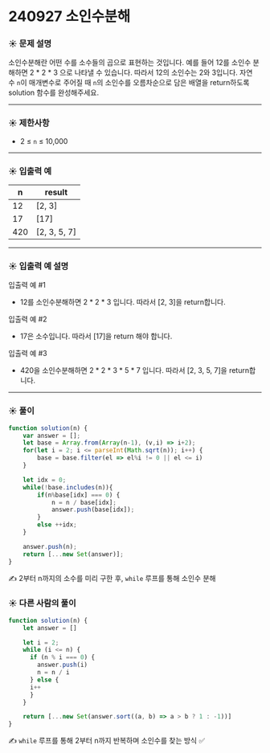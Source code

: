# 240927 소인수분해

### ☀️ 문제 설명

소인수분해란 어떤 수를 소수들의 곱으로 표현하는 것입니다. 예를 들어 12를 소인수 분해하면 2 * 2 * 3 으로 나타낼 수 있습니다. 따라서 12의 소인수는 2와 3입니다. 자연수 `n`이 매개변수로 주어질 때 `n`의 소인수를 오름차순으로 담은 배열을 return하도록 solution 함수를 완성해주세요.

---

### ☀️ **제한사항**

- 2 ≤ `n` ≤ 10,000

---

### ☀️ **입출력 예**

| n | result |
| --- | --- |
| 12 | [2, 3] |
| 17 | [17] |
| 420 | [2, 3, 5, 7] |

---

### ☀️ **입출력 예 설명**

입출력 예 #1

- 12를 소인수분해하면 2 * 2 * 3 입니다. 따라서 [2, 3]을 return합니다.

입출력 예 #2

- 17은 소수입니다. 따라서 [17]을 return 해야 합니다.

입출력 예 #3

- 420을 소인수분해하면 2 * 2 * 3 * 5 * 7 입니다. 따라서 [2, 3, 5, 7]을 return합니다.

---

### ☀️ 풀이

```jsx
function solution(n) {
    var answer = [];
    let base = Array.from(Array(n-1), (v,i) => i+2);
    for(let i = 2; i <= parseInt(Math.sqrt(n)); i++) {
        base = base.filter(el => el%i != 0 || el <= i)
    }

    let idx = 0;
    while(!base.includes(n)){
        if(n%base[idx] === 0) {
            n = n / base[idx];
            answer.push(base[idx]);
        }
        else ++idx;
    }

    answer.push(n);
    return [...new Set(answer)];
}
```

✍️ 2부터 n까지의 소수를 미리 구한 후, `while` 루프를 통해 소인수 분해

### ☀️ 다른 사람의 풀이

```jsx
function solution(n) {
    let answer = []

    let i = 2;
    while (i <= n) {
      if (n % i === 0) {
        answer.push(i)     
        n = n / i
      } else {
      i++        
      }
    }

    return [...new Set(answer.sort((a, b) => a > b ? 1 : -1))]
}
```

✍️ `while` 루프를 통해 2부터 n까지 반복하며 소인수를 찾는 방식  ✅